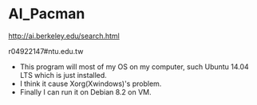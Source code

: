 # AI_Pacman
http://ai.berkeley.edu/search.html

r04922147#ntu.edu.tw

- This program will most of my OS on my computer, such Ubuntu 14.04 LTS which is just installed.
- I think it cause Xorg(Xwindows)'s problem.
- Finally I can run it on Debian 8.2 on VM.
